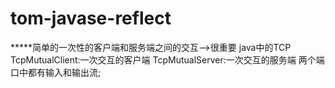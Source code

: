 # tom-javase-reflect
*****简单的一次性的客户端和服务端之间的交互-->很重要
java中的TCP
	TcpMutualClient:一次交互的客户端
	TcpMutualServer:一次交互的服务端
	两个端口中都有输入和输出流;
	
	
	
	